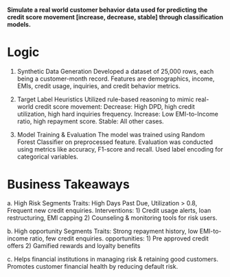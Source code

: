 #### Simulate a real world customer behavior data used for predicting the credit score movement [increase, decrease, stable] through classification models.

# Logic
1. Synthetic Data Generation
Developed a dataset of 25,000 rows, each being a customer-month record.
Features are demographics, income, EMIs, credit usage, inquiries, and credit behavior metrics.

2. Target Label Heuristics
Utilized rule-based reasoning to mimic real-world credit score movement:
  Decrease: High DPD, high credit utilization, high hard inquiries frequency.
  Increase: Low EMI-to-Income ratio, high repayment score.
  Stable: All other cases.

3. Model Training & Evaluation
   The model was trained using Random Forest Classifier on preprocessed feature.
   Evaluation was conducted using metrics like accuracy, F1-score and recall.
   Used label encoding for categorical variables.

# Business Takeaways
a. High Risk Segments Traits: High Days Past Due, Utilization > 0.8, Frequent new credit enquiries.
   Interventions: 1) Credit usage alerts, loan restructuring, EMI capping 2) Counseling & monitoring tools for risk users.

b. High opportunity Segments Traits: Strong repayment history, low EMI-to-income ratio, few credit enquiries.
   opportunities: 1) Pre approved credit offers 2) Gamified rewards and loyalty benefits

c. Helps financial institutions in managing risk & retaining good customers.
   Promotes customer financial health by reducing default risk.
